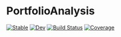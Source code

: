 # PortfolioAnalysis

[![Stable](https://img.shields.io/badge/docs-stable-blue.svg)](https://robfs.github.io/PortfolioAnalysis.jl/stable/)
[![Dev](https://img.shields.io/badge/docs-dev-blue.svg)](https://robfs.github.io/PortfolioAnalysis.jl/dev/)
[![Build Status](https://github.com/robfs/PortfolioAnalysis.jl/actions/workflows/CI.yml/badge.svg?branch=main)](https://github.com/robfs/PortfolioAnalysis.jl/actions/workflows/CI.yml?query=branch%3Amain)
[![Coverage](https://codecov.io/gh/robfs/PortfolioAnalysis.jl/branch/main/graph/badge.svg)](https://codecov.io/gh/robfs/PortfolioAnalysis.jl)
